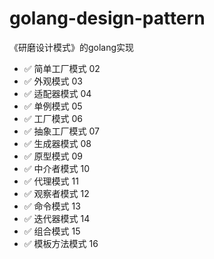 # golang-design-pattern
《研磨设计模式》的golang实现
 
- ✅ 简单工厂模式 02
- ✅ 外观模式 03
- ✅ 适配器模式 04
- ✅ 单例模式 05
- ✅ 工厂模式 06
- ✅ 抽象工厂模式 07
- ✅ 生成器模式 08
- ✅ 原型模式 09
- ✅ 中介者模式 10
- ✅ 代理模式 11
- ✅ 观察者模式 12
- ✅ 命令模式 13
- ✅ 迭代器模式 14
- ✅ 组合模式 15
- ✅ 模板方法模式 16